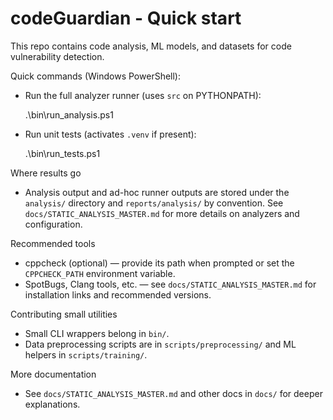 # codeGuardian - Quick start

This repo contains code analysis, ML models, and datasets for code vulnerability detection.

Quick commands (Windows PowerShell):

- Run the full analyzer runner (uses `src` on PYTHONPATH):

  .\bin\run_analysis.ps1

- Run unit tests (activates `.venv` if present):

  .\bin\run_tests.ps1

Where results go

- Analysis output and ad-hoc runner outputs are stored under the `analysis/` directory and `reports/analysis/` by convention. See `docs/STATIC_ANALYSIS_MASTER.md` for more details on analyzers and configuration.

Recommended tools

- cppcheck (optional) — provide its path when prompted or set the `CPPCHECK_PATH` environment variable.
- SpotBugs, Clang tools, etc. — see `docs/STATIC_ANALYSIS_MASTER.md` for installation links and recommended versions.

Contributing small utilities

- Small CLI wrappers belong in `bin/`.
- Data preprocessing scripts are in `scripts/preprocessing/` and ML helpers in `scripts/training/`.

More documentation

- See `docs/STATIC_ANALYSIS_MASTER.md` and other docs in `docs/` for deeper explanations.
